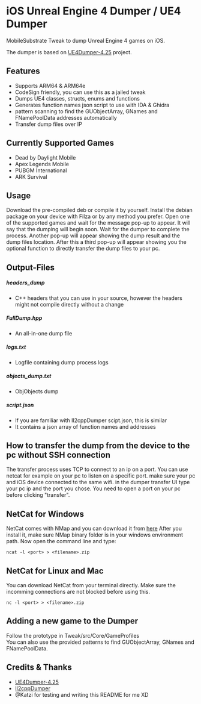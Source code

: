 # iOS Unreal Engine 4 Dumper / UE4 Dumper

MobileSubstrate Tweak to dump Unreal Engine 4 games on iOS.

The dumper is based on [UE4Dumper-4.25](https://github.com/guttir14/UnrealDumper-4.25)
project.

## Features
* Supports ARM64 & ARM64e
* CodeSign friendly, you can use this as a jailed tweak
* Dumps UE4 classes, structs, enums and functions
* Generates function names json script to use with IDA & Ghidra
* pattern scanning to find the GUObjectArray, GNames and FNamePoolData addresses automatically
* Transfer dump files over IP

## Currently Supported Games
* Dead by Daylight Mobile
* Apex Legends Mobile
* PUBGM International
* ARK Survival

## Usage
Download the pre-compiled deb or compile it by yourself.
Install the debian package on your device with Filza or by any method you prefer.
Open one of the supported games and wait for the message pop-up to appear.
It will say that the dumping will begin soon.
Wait for the dumper to complete the process.
Another pop-up will appear showing the dump result and the dump files location.
After this a third pop-up will appear showing you the optional function to directly transfer the dump files to your pc.

## Output-Files

##### headers_dump
* C++ headers that you can use in your source, however the headers might not compile directly without a change

##### FullDump.hpp
* An all-in-one dump file

##### logs.txt
* Logfile containing dump process logs

##### objects_dump.txt
* ObjObjects dump

##### script.json
* If you are familiar with Il2cppDumper scipt.json, this is similar
* It contains a json array of function names and addresses

## How to transfer the dump from the device to the pc without SSH connection
The transfer process uses TCP to connect to an ip on a port. You can use netcat
for example on your pc to listen on a specific port.
make sure your pc and iOS device connected to the same wifi.
in the dumper transfer UI type your pc ip and the
port you chose. You need to open a port on
your pc before clicking "transfer".

## NetCat for Windows
NetCat comes with NMap and you can download it from [here](https://nmap.org/book/inst-windows.html)
After you install it, make sure NMap binary folder is in your windows
environment path. Now open the command line and type:
```
ncat -l <port> > <filename>.zip
```

## NetCat for Linux and Mac
You can download NetCat from your terminal directly. Make sure the incomming
connections are not blocked before using this.
```
nc -l <port> > <filename>.zip
```
## Adding a new game to the Dumper
Follow the prototype in Tweak/src/Core/GameProfiles<br/>
You can also use the provided patterns to find GUObjectArray, GNames and FNamePoolData.


## Credits & Thanks
- [UE4Dumper-4.25](https://github.com/guttir14/UnrealDumper-4.25)
- [Il2cppDumper](https://github.com/Perfare/Il2CppDumper/blob/master/README.md)
- @Katzi for testing and writing this README for me XD
